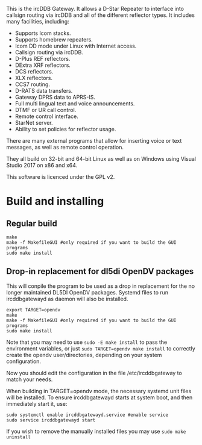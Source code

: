 This is the ircDDB Gateway. It allows a D-Star Repeater to interface into callsign routing via ircDDB and all of the different reflector types. It includes many facilities, including:

* Supports Icom stacks.
* Supports homebrew repeaters.
* Icom DD mode under Linux with Internet access.
* Callsign routing via ircDDB.
* D-Plus REF reflectors.
* DExtra XRF reflectors.
* DCS reflectors.
* XLX reflectors.
* CCS7 routing.
* D-RATS data transfers.
* Gateway DPRS data to APRS-IS.
* Full multi lingual text and voice announcements.
* DTMF or UR call control.
* Remote control interface.
* StarNet server.
* Ability to set policies for reflector usage.

There are many external programs that allow for inserting voice or text messages, as well as remote control operation.

They all build on 32-bit and 64-bit Linux as well as on Windows using Visual Studio 2017 on x86 and x64.

This software is licenced under the GPL v2.

# Build and installing
## Regular build
```shell
make
make -f MakefileGUI #only required if you want to build the GUI programs
sudo make install
```
## Drop-in replacement for dl5di OpenDV packages
This will conpile the program to be used as a drop in replacement for the no longer maintained DL5DI OpenDV packages. Systemd files to run ircddbgatewayd as daemon will also be installed.
```shell
export TARGET=opendv
make
make -f MakefileGUI #only required if you want to build the GUI programs
sudo make install
```
Note that you may need to use `sudo -E make install` to pass the environment variables, or just `sudo TARGET=opendv make install` to correctly create the opendv user/directories, depending on your system configuration.

Now you should edit the configuration in the file /etc/ircddbgateway to match your needs.

When building in TARGET=opendv mode, the necessary systemd unit files will be installed. To ensure ircddbgatewayd starts at system boot, and then immediately start it, use:
```shell
sudo systemctl enable ircddbgatewayd.service #enable service
sudo service ircddbgatewayd start
```

If you wish to remove the manually installed files you may use `sudo make uninstall`
